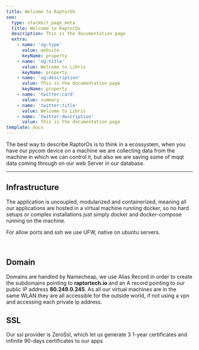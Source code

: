 ```yaml
---
title: Welcome to RaptorOS
seo:
  type: stackbit_page_meta
  title: Welcome to RaptorOs
  description: This is the documentation page
  extra:
    - name: 'og:type'
      value: website
      keyName: property
    - name: 'og:title'
      value: Welcome to Libris
      keyName: property
    - name: 'og:description'
      value: This is the documentation page
      keyName: property
    - name: 'twitter:card'
      value: summary
    - name: 'twitter:title'
      value: Welcome to Libris
    - name: 'twitter:description'
      value: This is the documentation page
template: docs
---
```

The best way to describe RaptorOs is to think in a ecossystem, when you have our pycom device on a machine we are collecting data from the machine in which we can control it, but also we are saving some of mqqt data coming through on our web Server in our database.

***

## Infrastructure 

The application is uncoupled, modularized and containerized, meaning all our applications are hosted in a virtual machine running docker, so no hard setups or complex installations just simply docker and docker-compose running on the machine. 

For allow ports and ssh we use UFW, native on ubuntu servers. 

 

## Domain 

Domains are handled by Namecheap, we use Alias Record in order to create the subdomains pointing to **raptortech.io** and an A record pointing to our public IP address **80.249.0.245**. As all our virtual machines are in the same WLAN they are all accessible for the outside world, if not using a vpn and accessing each private Ip address. 

## SSL 

Our ssl provider is ZeroSsl, which let us generate 3 1-year certificates and infinite 90-days certificates to our apps 
